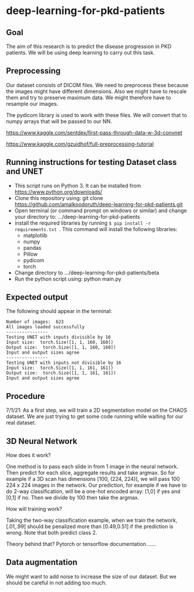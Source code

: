 # deep-learning-for-pkd-patients

## Goal
The aim of this research is to predict the disease progression in PKD patients. We will be using deep learning to carry out this task.

## Preprocessing
Our dataset consists of DICOM files. We need to preprocess these because the images might have different dimensions. Also we might have to rescale them and try to preserve maximum data. We might therefore have to resample our images. 

The pydicom library is used to work with these files. We will convert that to numpy arrays that will be passed to our NN.

https://www.kaggle.com/sentdex/first-pass-through-data-w-3d-convnet

https://www.kaggle.com/gzuidhof/full-preprocessing-tutorial

## Running instructions for testing Dataset class and UNET
* This script runs on Python 3. It can be installed from https://www.python.org/downloads/
* Clone this repository using: git clone https://github.com/amalkoodoruth/deep-learning-for-pkd-patients.git
* Open terminal (or command prompt on windows or similar) and change your directory to: .../deep-learning-for-pkd-patients
* install the required libraries by running ```$ pip install -r requirements.txt ```. This command will install the following libraries:
	- matplotlib
	- numpy
	- pandas
	- Pillow
	- pydicom
	- torch
* Change directory to .../deep-learning-for-pkd-patients/beta
* Run the python script using: python main.py

## Expected output
The following should appear in the terminal:

```
Number of images:  623
All images loaded successfully
----------------
Testing UNET with inputs divisible by 16
Input size:  torch.Size([1, 1, 160, 160])
Output size:  torch.Size([1, 1, 160, 160])
Input and output sizes agree
----------------
Testing UNET with inputs not divisible by 16
Input size:  torch.Size([1, 1, 161, 161])
Output size:  torch.Size([1, 1, 161, 161])
Input and output sizes agree
```

## Procedure
7/1/21: As a first step, we will train a 2D segmentation model on the CHAOS dataset. We are just trying to get some code running while waiting for our real dataset.


## 3D Neural Network
How does it work? 

One method is to pass each slide in from 1 image in the neural network. Then predict for each slice, aggregate results and take argmax. So for example if a 3D scan has dimensions \[100, (224, 224)\], we will pass 100 224 x 224 images in the network. Our prediction, for example if we have to do 2-way classification, will be a one-hot encoded array: \[1,0\] if yes and \[0,1\] if no. Then we divide by 100 then take the argmax. 

How will training work? 

Taking the two-way classification example, when we train the network, \[.01,.99\] should be penalized more than \[0.49,0.51\] if the prediction is wrong. Note that both predict class 2. 

Theory behind that? Pytorch or tensorflow documentation.......

## Data augmentation
We might want to add noise to increase the size of our dataset. But we should be careful in not adding too much. 



